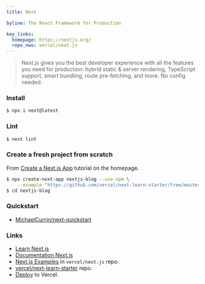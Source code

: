 ```yaml
---
title: Next

byline: The React Framework for Production

key_links:
  homepage: https://nextjs.org/
  repo_nwo: vercel/next.js
---
```


> Next.js gives you the best developer experience with all the features you need for production: hybrid static & server rendering, TypeScript support, smart bundling, route pre-fetching, and more. No config needed.


### Install

```sh
$ npx i next@latest
```


### Lint

```sh
$ next lint
```


### Create a fresh project from scratch

From [Create a Next.js App](https://nextjs.org/learn/basics/create-nextjs-app) tutorial on the homepage.

```sh
$ npx create-next-app nextjs-blog --use-npm \
    --example "https://github.com/vercel/next-learn-starter/tree/master/learn-starter"
$ cd nextjs-blog
```


### Quickstart

- [MichaelCurrin/next-quickstart](https://github.com/MichaelCurrin/next-quickstart)


### Links

- [Learn Next.js](https://nextjs.org/learn)
- [Documentation Next.js](https://nextjs.org/docs)
- [Next.js Examples](https://github.com/vercel/next.js/tree/master/examples) in `vercel/next.js` repo.
- [vercel/next-learn-starter](https://github.com/vercel/next-learn-starter) repo.
- [Deploy](https://vercel.com/import?filter=next.js) to Vercel.
